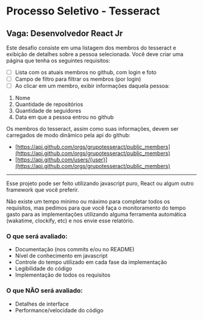 # Processo Seletivo - Tesseract
## Vaga: Desenvolvedor React Jr

Este desafio consiste em uma listagem dos membros do tesseract e exibição de detalhes sobre a pessoa selecionada.
Você deve criar uma página que tenha os seguintes requisitos:
- [ ] Lista com os atuais membros no github, com login e foto
- [ ] Campo de filtro para filtrar os membros (por login)
- [ ] Ao clicar em um membro, exibir informações daquela pessoa:
 1. Nome
 2. Quantidade de repositórios
 3. Quantidade de seguidores
 4. Data em que a pessoa entrou no github

Os membros do tesseract, assim como suas informações, devem ser carregados de modo
dinâmico pela api do github:
- [https://api.github.com/orgs/grupotesseract/public_members](https://api.github.com/orgs/grupotesseract/public_members)
- [https://api.github.com/users/{user}](https://api.github.com/orgs/grupotesseract/public_members)

---

Esse projeto pode ser feito utilizando javascript puro, React ou algum outro framework que você preferir.

Não existe um tempo mínimo ou máximo para completar todos os requisitos, mas pedimos para que você faça o monitoramento do tempo gasto para as implementações utilizando alguma ferramenta automática (wakatime, clockify, etc) e nos envie esse relatório.

### O que será avaliado:
- Documentação (nos commits e/ou no README)
- Nível de conhecimento em javascript
- Controle do tempo utilizado em cada fase da implementação
- Legibilidade do código
- Implementação de todos os requisitos

### O que NÃO será avaliado:
- Detalhes de interface
- Performance/velocidade do código
